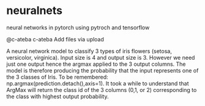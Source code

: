 # neuralnets
neural networks in pytorch using pytroch and tensorflow

@c-ateba
c-ateba Add files via upload

A neural network model to classify 3 types of iris flowers (setosa, versicolor, virginica).
Input size is 4 and output size is 3. However we need just one output hence the argmax applied to the 3 output columns. The model is therefore producing the probability that the input represents one of the 3 classes of Iris. 
To be remembered:
np.argmax(prediction.detach(),axis=1). It took a while to understand that ArgMax will return the class id of the 3 columns (0,1, or 2) corresponding to the class with highest output probability.
